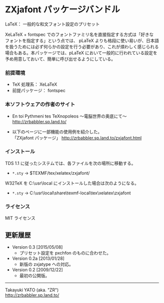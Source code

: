 ZXjafont パッケージバンドル
===========================

LaTeX： 一般的な和文フォント設定のプリセット

XeLaTeX + fontspec でのフォントファミリ名を直接指定する方式は「好きな
フォントを指定する」という点では、 pLaTeX よりも格段に使い易いが、日本語
を扱うためには必ず何らかの設定を行う必要があり、これが煩わしく感じられる
場合もある。本パッケージでは、pLaTeX において一般的に行われている設定を
予め用意しておいて、簡単に呼び出せるようにしている。

### 前提環境

  - TeX 処理系： XeLaTeX
  - 前提パッケージ： fontspec

### 本ソフトウェアの作者のサイト

  - En toi Pythmeni tes TeXnopoleos ～電脳世界の奥底にて～  
    <http://zrbabbler.sp.land.to/>

  - 以下のページに一部機能の使用例を紹介した。  
    「ZXjafont パッケージ」
    <http://zrbabbler.sp.land.to/zxjafont.html>

### インストール

TDS 1.1 に従ったシステムでは、各ファイルを次の場所に移動する。

  - `*.sty`   → $TEXMF/tex/xelatex/zxjafont/

W32TeX を C:\usr\local にインストールした場合は次のようになる。

  - `*.sty`   → C:\usr\local\share\texmf-local\tex\xelatex\zxjafont

### ライセンス

MIT ライセンス

更新履歴
--------

  * Version 0.3  [2015/05/08]
      - プリセット設定を pxchfon のものに合わせた。
  * Version 0.2a [2013/01/28]
      - 新版の zxjatype への対応。
  * Version 0.2  [2009/12/22]
      - 最初の公開版。

--------------------
Takayuki YATO (aka. "ZR")  
http://zrbabbler.sp.land.to/
